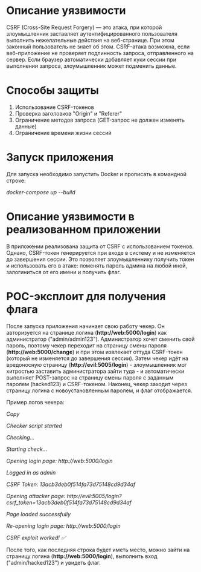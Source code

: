 # Описание уязвимости
CSRF (Cross-Site Request Forgery) — это атака, при которой злоумышленник заставляет аутентифицированного пользователя выполнить нежелательные действия на веб-странице. При этом законный пользователь не знает об этом. CSRF-атака возможна, если веб-приложение не проверяет подлинность запроса, отправленного на сервер. Если браузер автоматически добавляет куки сессии при выполнении запроса, злоумышленник может подменить данные.

# Способы защиты
1. Использование CSRF-токенов
2. Проверка заголовков "Origin" и "Referer"
3. Ограничение методов запроса (GET-запрос не должен изменять данные)
4. Ограничение времени жизни сессий

# Запуск приложения
Для запуска необходимо запустить Docker и прописать в командной строке:

*docker-compose up --build*

# Описание уязвимости в реализованном приложении
В приложении реализована защита от CSRF с использованием токенов. Однако, CSRF-токен генерируется при входе в систему и не изменяется до завершения сессии. Это позволяет злоумышленнику получить токен и использовать его в атаке: поменять пароль админа на любой иной, залогиниться от его имени и получить флаг.

# POC-эксплоит для получения флага
После запуска приложения начинает свою работу чекер. Он авторизуется на странице логина (**http://web:5000/login**) как администратор ("admin/admin123"). Администратор хочет сменить свой пароль, поэтому чекер переходит на страницу смены пароля (**http://web:5000/change**) и при этом извлекает оттуда CSRF-токен (который не изменяется до завершения сессии). Затем чекер идёт на вредоносную страницу (**http://evil:5005/login**) - злоумышленник мог хитростью заставить администратора зайти туда - и автоматически выполняет POST-запрос на страницу смены пароля с заданным паролем (hacked123) и CSRF-токеном. Наконец, чекер заходит через страницу логина с новоустановленным паролем, и флаг отображается.

Пример логов чекера:

*Copy*

*Checker script started*

*Checking...*

*Starting check...*

*Opening login page: http://web:5000/login*

*Logged in as admin*

*CSRF Token: 13acb3deb0f514fa73d75148cd9d34af*

*Opening attacker page: http://evil:5005/login?csrf_token=13acb3deb0f514fa73d75148cd9d34af*

*Page loaded successfully*

*Re-opening login page: http://web:5000/login*

*CSRF exploit worked! ✅*

После того, как последняя строка будет иметь место, можно зайти на страницу логина (**http://web:5000/login**), выполнить вход ("admin/hacked123") и увидеть флаг.
